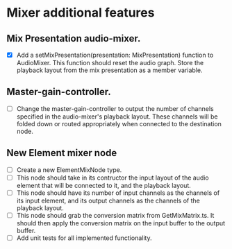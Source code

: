 # Mixer additional features

## Mix Presentation audio-mixer.

- [x] Add a setMixPresentation(presentation: MixPresentation) function to AudioMixer. This function should reset the audio graph. Store the playback layout from the mix presentation as a member variable.

## Master-gain-controller.

- [ ] Change the master-gain-controller to output the number of channels specified in the audio-mixer's playback layout. These channels will be folded down or routed appropriately when connected to the destination node.

## New Element mixer node

- [ ] Create a new ElementMixNode type.
- [ ] This node should take in its contructor the input layout of the audio element that will be connected to it, and the playback layout.
- [ ] This node should have its number of input channels as the channels of its input element, and its output channels as the channels of the playback layout.
- [ ] This node should grab the conversion matrix from GetMixMatrix.ts. It should then apply the conversion matrix on the input buffer to the output buffer.
- [ ] Add unit tests for all implemented functionality.
